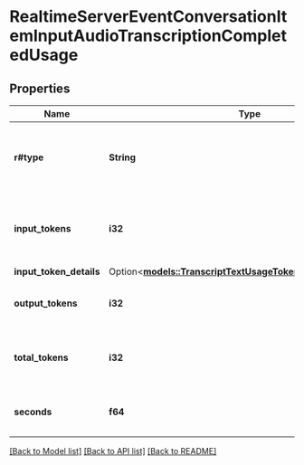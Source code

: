 # RealtimeServerEventConversationItemInputAudioTranscriptionCompletedUsage

## Properties

Name | Type | Description | Notes
------------ | ------------- | ------------- | -------------
**r#type** | **String** | The type of the usage object. Always `tokens` for this variant. | 
**input_tokens** | **i32** | Number of input tokens billed for this request. | 
**input_token_details** | Option<[**models::TranscriptTextUsageTokensInputTokenDetails**](TranscriptTextUsageTokens_input_token_details.md)> |  | [optional]
**output_tokens** | **i32** | Number of output tokens generated. | 
**total_tokens** | **i32** | Total number of tokens used (input + output). | 
**seconds** | **f64** | Duration of the input audio in seconds. | 

[[Back to Model list]](../README.md#documentation-for-models) [[Back to API list]](../README.md#documentation-for-api-endpoints) [[Back to README]](../README.md)


